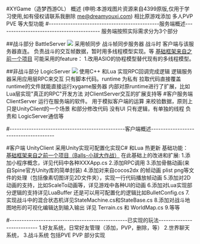 #XYGame（造梦西游OL） 概述
(申明:本游戏图片资源来自4399原版,仅用于学习使用,如有侵权请联系我删除 me@dreamyouxi.com)
相比原游戏添加 多人PVP  PVE  等大型功能
#----------------------------------------------服务端概述------------------------------------------
服务端按照实际需求分为3个部分

##战斗部分 BattleServer
![](http://git.oschina.net/dreamyouxi/XYGame/raw/master/%E8%AE%BE%E8%AE%A1%E6%96%87%E6%A1%A3/IMG_0741.jpg)
    采用帧同步
战斗帧同步服务器
战斗时 客户端与该服务器直连。
负责战斗的交互帧数据，暂时用多线程模型实现。等
[基础框架来自之前一个项目](https://git.oschina.net/dreamyouxi/Balls)
可能采用的feature：
1.改用ASIO的协程模型替代现有的多线程模型。

##非战斗部分 LogicServer
![](http://git.oschina.net/dreamyouxi/XYGame/raw/master/%E8%AE%BE%E8%AE%A1%E6%96%87%E6%A1%A3/IMG_0740.jpg)
使用C++ 和Lua 实现RPC回调完成逻辑
逻辑服务器采用应用层RPC来交互
只有脚本代码。runtime 为私有
拉取代码直接覆盖runtime的文件就能直接运行xygame服务器
内部对原runtime进行了扩展，比如Lua层实现"真正的RPC"开发方法
对ClientServer交互的扩展支持等
#客户服务端 ClientServer
运行在服务端的软件。
用于模拟客户端的运算 来校验数据，原则上 只是UnityClient的一个场景 和部分修改代码
没有UI 只有逻辑，有单独的线程 负责和 LogicServer通信等

#------------------------------------------------客户端概述--------------------------------------

#客户端 UnityClient
采用Unity实现可配置化实现C# 和Lua 热更新
基础功能：
[基础框架来自之前一个项目（Balls-小球大作战）](https://git.oschina.net/dreamyouxi/Balls)
在此基础上的改进和扩展:
1.添加小程序概念，详见代码中各种XXXApp.cs
2.添加RPC调用
3.添加骨骼动画(来自Spine官方Unity库的简单封装)
4.添加对来自cocos2dx 的帧动画 plist png等文件的处理（包括像素切图详见2D文件夹），实现一行代码播放帧动画
5.添加对2D动画的支持，比如ScaleTo动画等，详见游戏中各种UI的动画
6.添加对Lua实现部分逻辑的支持详见LuaBuffer 还是可以用可配置化的逻辑比如BulletConfig.cs 
7.实现战斗中的混合状态机详见StateMachine.cs和StateBase.cs
8.添加对战斗地图地形的可视化编辑达到输入输出 详见 Terrain.cs 和 WorldMap.cs
9.等等

#-------------------------------------------------已实现的玩法---------------------------
1.好友系统，日常好友管理（添加，PVP，删除，等）
2.世界聊天系统，
3.战斗系统 包括PVE PVP 部分实现